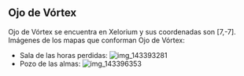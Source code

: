 ## Ojo de Vórtex
Ojo de Vórtex se encuentra en Xelorium y sus coordenadas son [7,-7].
Imágenes de los mapas que conforman Ojo de Vórtex:
- Sala de las horas perdidas: ![img_143393281](https://media.discordapp.net/attachments/1115311447145193482/1115326722783592580/143393281.jpg)
- Pozo de las almas: ![img_143396353](https://media.discordapp.net/attachments/1115311447145193482/1115326729116983337/143396353.jpg)